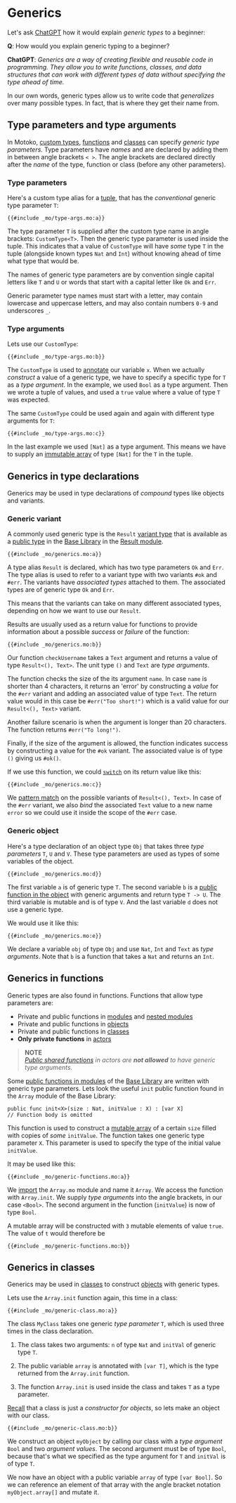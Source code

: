 # Generics

Let's ask [ChatGPT](https://chat.openai.com/) how it would explain _generic types_ to a beginner:

**Q**: How would you explain generic typing to a beginner?

**ChatGPT**: _Generics are a way of creating flexible and reusable code in programming. They allow you to write functions, classes, and data structures that can work with different types of data without specifying the type ahead of time._

In our own words, generic types allow us to write code that _generalizes_ over many possible types. In fact, that is where they get their name from.

## Type parameters and type arguments

In Motoko, [custom types](/common-programming-concepts/types.html#the-type-keyword), [functions](/common-programming-concepts/functions.html) and [classes](/common-programming-concepts/objects-and-classes/classes.html) can specify _generic type parameters_. Type parameters have _names_ and are declared by adding them in between angle brackets `< >`. The angle brackets are declared directly after the _name_ of the type, function or class (before any other parameters).

### Type parameters

Here's a custom type alias for a [tuple](/common-programming-concepts/types/tuples.html), that has the _conventional_ generic type parameter `T`:

```motoko
{{#include _mo/type-args.mo:a}}
```

The type parameter `T` is supplied after the custom type name in angle brackets: `CustomType<T>`. Then the generic type parameter is used inside the tuple. This indicates that a value of `CustomType` will have _some_ type `T` in the tuple (alongside known types `Nat` and `Int`) without knowing ahead of time what type that would be.

The names of generic type parameters are by convention single capital letters like `T` and `U` or words that start with a capital letter like `Ok` and `Err`.

Generic parameter type names must start with a letter, may contain lowercase and uppercase letters, and may also contain numbers `0-9` and underscores `_`.

### Type arguments

Lets use our `CustomType`:

```motoko
{{#include _mo/type-args.mo:b}}
```

The `CustomType` is used to [annotate](/common-programming-concepts/types.html) our variable `x`. When we actually _construct_ a value of a generic type, we have to specify a specific type for `T` as a _type argument_. In the example, we used `Bool` as a type argument. Then we wrote a tuple of values, and used a `true` value where a value of type `T` was expected.

The same `CustomType` could be used again and again with different type arguments for `T`:

```motoko
{{#include _mo/type-args.mo:c}}
```

In the last example we used `[Nat]` as a type argument. This means we have to supply an [immutable array](/common-programming-concepts/types/immutable-arrays.html) of type `[Nat]` for the `T` in the tuple.

## Generics in type declarations

Generics may be used in type declarations of _compound_ types like objects and variants.

### Generic variant

A commonly used generic type is the `Result` [variant type](/common-programming-concepts/types/variants.html) that is available as a [public type](/common-programming-concepts/modules.html#public-types-in-modules) in the [Base Library](/base-library.html) in the [Result module](/base-library/utils/result.html).

```motoko
{{#include _mo/generics.mo:a}}
```

A type alias `Result` is declared, which has two type parameters `Ok` and `Err`. The type alias is used to refer to a variant type with two variants `#ok` and `#err`. The variants have _associated types_ attached to them. The associated types are of generic type `Ok` and `Err`.

This means that the variants can take on many different associated types, depending on how we want to use our `Result`.

Results are usually used as a return value for functions to provide information about a possible _success_ or _failure_ of the function:

```motoko
{{#include _mo/generics.mo:b}}
```

Our function `checkUsername` takes a `Text` argument and returns a value of type `Result<(), Text>`. The unit type `()` and `Text` are _type arguments_.

The function checks the size of the its argument `name`. In case `name` is shorter than 4 characters, it returns an 'error' by constructing a _value_ for the `#err` variant and adding an associated value of type `Text`. The return value would in this case be `#err("Too short!")` which is a valid value for our `Result<(), Text>` variant.

Another failure scenario is when the argument is longer than 20 characters. The function returns `#err("To long!")`.

Finally, if the size of the argument is allowed, the function indicates success by constructing a value for the `#ok` variant. The associated value is of type `()` giving us `#ok()`.

If we use this function, we could [`switch`](/common-programming-concepts/control-flow/switch-expression.html) on its return value like this:

```motoko
{{#include _mo/generics.mo:c}}
```

We [pattern match](/common-programming-concepts/pattern-matching.html) on the possible variants of `Result<(), Text>`. In case of the `#err` variant, we also _bind_ the associated `Text` value to a new name `error` so we could use it inside the scope of the `#err` case.

### Generic object

Here's a type declaration of an object type `Obj` that takes three _type parameters_ `T`, `U` and `V`. These type parameters are used as types of some variables of the object.

```motoko
{{#include _mo/generics.mo:d}}
```

The first variable `a` is of generic type `T`. The second variable `b` is a [public function in the object](/common-programming-concepts/objects-and-classes/objects.html#public-functions-in-objects) with generic arguments and return type `T -> U`. The third variable is mutable and is of type `V`. And the last variable `d` does not use a generic type.

We would use it like this:

```motoko
{{#include _mo/generics.mo:e}}
```

We declare a variable `obj` of type `Obj` and use `Nat`, `Int` and `Text` as _type arguments_. Note that `b` is a function that takes a `Nat` and returns an `Int`.

## Generics in functions

Generic types are also found in functions. Functions that allow type parameters are:

- Private and public functions in [modules](/common-programming-concepts/modules.html) and [nested modules](/common-programming-concepts/modules.html#nested-modules)
- Private and public functions in [objects](/common-programming-concepts/objects-and-classes/objects.html)
- Private and public functions in [classes](/common-programming-concepts/objects-and-classes/classes.html)
- **Only private functions** in [actors](/internet-computer-programming-concepts/actors.html)

> **NOTE**  
> _[Public shared functions](/internet-computer-programming-concepts/actors.html#public-shared-functions-in-actors) in actors are **not allowed** to have generic type arguments._

Some [public functions in modules](/common-programming-concepts/modules.html#public-functions-in-modules) of the [Base Library](/base-library.html) are written with generic type parameters. Lets look the useful `init` public function found in the `Array` module of the Base Library:

```motoko
public func init<X>(size : Nat, initValue : X) : [var X]
// Function body is omitted
```

This function is used to construct a [mutable array](/common-programming-concepts/types/mutable-arrays.html) of a certain `size` filled with copies of _some_ `initValue`. The function takes one generic type parameter `X`. This parameter is used to specify the type of the initial value `initValue`.

It may be used like this:

```motoko
{{#include _mo/generic-functions.mo:a}}
```

We [import](/common-programming-concepts/modules.html#imports) the `Array.mo` module and name it `Array`. We access the function with `Array.init`. We supply _type arguments_ into the angle brackets, in our case `<Bool>`. The second argument in the function (`initValue`) is now of type `Bool`.

A mutable array will be constructed with `3` mutable elements of value `true`. The value of `t` would therefore be

```motoko
{{#include _mo/generic-functions.mo:b}}
```

## Generics in classes

Generics may be used in [classes](/common-programming-concepts/objects-and-classes/classes.html) to construct [objects](/common-programming-concepts/objects-and-classes/objects.html) with generic types.

Lets use the `Array.init` function again, this time in a class:

```motoko
{{#include _mo/generic-class.mo:a}}
```

The class `MyClass` takes one generic _type parameter_ `T`, which is used three times in the class declaration.

1. The class takes two arguments: `n` of type `Nat` and `initVal` of generic type `T`.

1. The public variable `array` is annotated with `[var T]`, which is the type returned from the `Array.init` function.

1. The function `Array.init` is used inside the class and takes `T` as a type parameter.

[Recall](/common-programming-concepts/objects-and-classes/classes.html) that a class is just a _constructor for objects_, so lets make an object with our class.

```motoko
{{#include _mo/generic-class.mo:b}}
```

We construct an object `myObject` by calling our class with a _type argument_ `Bool` and two _argument values_. The second argument must be of type `Bool`, because that's what we specified as the type argument for `T` and `initVal` is of type `T`.

We now have an object with a public variable `array` of type `[var Bool]`. So we can reference an element of that array with the angle bracket notation `myObject.array[]` and mutate it.
